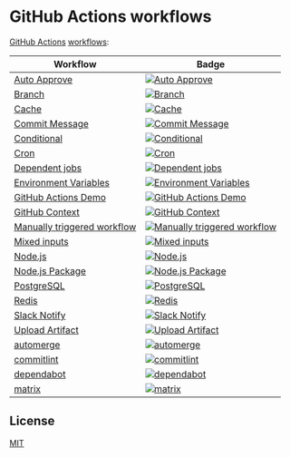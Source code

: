 # GitHub Actions workflows

[GitHub Actions](https://github.com/features/actions) [workflows](https://docs.github.com/en/actions/reference/workflow-syntax-for-github-actions):

<!-- prettier-ignore-start -->

| Workflow | Badge |
| --- | --- |
| [Auto Approve](.github/workflows/auto-approve.yml) | [![Auto Approve](https://github.com/remarkablemark/github-actions-workflows/actions/workflows/auto-approve.yml/badge.svg)](https://github.com/remarkablemark/github-actions-workflows/actions/workflows/auto-approve.yml) |
| [Branch](.github/workflows/branch.yml) | [![Branch](https://github.com/remarkablemark/github-actions-workflows/actions/workflows/branch.yml/badge.svg)](https://github.com/remarkablemark/github-actions-workflows/actions/workflows/branch.yml) |
| [Cache](.github/workflows/cache.yml) | [![Cache](https://github.com/remarkablemark/github-actions-workflows/actions/workflows/cache.yml/badge.svg)](https://github.com/remarkablemark/github-actions-workflows/actions/workflows/cache.yml) |
| [Commit Message](.github/workflows/commit-message.yml) | [![Commit Message](https://github.com/remarkablemark/github-actions-workflows/actions/workflows/commit-message.yml/badge.svg)](https://github.com/remarkablemark/github-actions-workflows/actions/workflows/commit-message.yml) |
| [Conditional](.github/workflows/conditional.yml) | [![Conditional](https://github.com/remarkablemark/github-actions-workflows/actions/workflows/conditional.yml/badge.svg)](https://github.com/remarkablemark/github-actions-workflows/actions/workflows/conditional.yml) |
| [Cron](.github/workflows/cron.yml) | [![Cron](https://github.com/remarkablemark/github-actions-workflows/actions/workflows/cron.yml/badge.svg)](https://github.com/remarkablemark/github-actions-workflows/actions/workflows/cron.yml) |
| [Dependent jobs](.github/workflows/dependent-jobs.yml) | [![Dependent jobs](https://github.com/remarkablemark/github-actions-workflows/actions/workflows/dependent-jobs.yml/badge.svg)](https://github.com/remarkablemark/github-actions-workflows/actions/workflows/dependent-jobs.yml) |
| [Environment Variables](.github/workflows/environment-variables.yml) | [![Environment Variables](https://github.com/remarkablemark/github-actions-workflows/actions/workflows/environment-variables.yml/badge.svg)](https://github.com/remarkablemark/github-actions-workflows/actions/workflows/environment-variables.yml) |
| [GitHub Actions Demo](.github/workflows/github-actions-demo.yml) | [![GitHub Actions Demo](https://github.com/remarkablemark/github-actions-workflows/actions/workflows/github-actions-demo.yml/badge.svg)](https://github.com/remarkablemark/github-actions-workflows/actions/workflows/github-actions-demo.yml) |
| [GitHub Context](.github/workflows/github-context.yml) | [![GitHub Context](https://github.com/remarkablemark/github-actions-workflows/actions/workflows/github-context.yml/badge.svg)](https://github.com/remarkablemark/github-actions-workflows/actions/workflows/github-context.yml) |
| [Manually triggered workflow](.github/workflows/workflow-dispatch.yml) | [![Manually triggered workflow](https://github.com/remarkablemark/github-actions-workflows/actions/workflows/workflow-dispatch.yml/badge.svg)](https://github.com/remarkablemark/github-actions-workflows/actions/workflows/workflow-dispatch.yml) |
| [Mixed inputs](.github/workflows/mixed-inputs.yml) | [![Mixed inputs](https://github.com/remarkablemark/github-actions-workflows/actions/workflows/mixed-inputs.yml/badge.svg)](https://github.com/remarkablemark/github-actions-workflows/actions/workflows/mixed-inputs.yml) |
| [Node.js](.github/workflows/nodejs.yml) | [![Node.js](https://github.com/remarkablemark/github-actions-workflows/actions/workflows/nodejs.yml/badge.svg)](https://github.com/remarkablemark/github-actions-workflows/actions/workflows/nodejs.yml) |
| [Node.js Package](.github/workflows/npm-publish.yml) | [![Node.js Package](https://github.com/remarkablemark/github-actions-workflows/actions/workflows/npm-publish.yml/badge.svg)](https://github.com/remarkablemark/github-actions-workflows/actions/workflows/npm-publish.yml) |
| [PostgreSQL](.github/workflows/postgres.yml) | [![PostgreSQL](https://github.com/remarkablemark/github-actions-workflows/actions/workflows/postgres.yml/badge.svg)](https://github.com/remarkablemark/github-actions-workflows/actions/workflows/postgres.yml) |
| [Redis](.github/workflows/redis.yml) | [![Redis](https://github.com/remarkablemark/github-actions-workflows/actions/workflows/redis.yml/badge.svg)](https://github.com/remarkablemark/github-actions-workflows/actions/workflows/redis.yml) |
| [Slack Notify](.github/workflows/slack-notify.yml) | [![Slack Notify](https://github.com/remarkablemark/github-actions-workflows/actions/workflows/slack-notify.yml/badge.svg)](https://github.com/remarkablemark/github-actions-workflows/actions/workflows/slack-notify.yml) |
| [Upload Artifact](.github/workflows/upload-artifact.yml) | [![Upload Artifact](https://github.com/remarkablemark/github-actions-workflows/actions/workflows/upload-artifact.yml/badge.svg)](https://github.com/remarkablemark/github-actions-workflows/actions/workflows/upload-artifact.yml) |
| [automerge](.github/workflows/automerge.yml) | [![automerge](https://github.com/remarkablemark/github-actions-workflows/actions/workflows/automerge.yml/badge.svg)](https://github.com/remarkablemark/github-actions-workflows/actions/workflows/automerge.yml) |
| [commitlint](.github/workflows/commitlint.yml) | [![commitlint](https://github.com/remarkablemark/github-actions-workflows/actions/workflows/commitlint.yml/badge.svg)](https://github.com/remarkablemark/github-actions-workflows/actions/workflows/commitlint.yml) |
| [dependabot](.github/workflows/dependabot.yml) | [![dependabot](https://github.com/remarkablemark/github-actions-workflows/actions/workflows/dependabot.yml/badge.svg)](https://github.com/remarkablemark/github-actions-workflows/actions/workflows/dependabot.yml) |
| [matrix](.github/workflows/matrix.yml) | [![matrix](https://github.com/remarkablemark/github-actions-workflows/actions/workflows/matrix.yml/badge.svg)](https://github.com/remarkablemark/github-actions-workflows/actions/workflows/matrix.yml) |

<!-- prettier-ignore-end -->

## License

[MIT](LICENSE)
